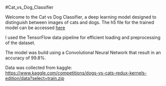 #Cat_vs_Dog_Classifier

Welcome to the Cat vs Dog Classifier, a deep learning model designed to distinguish between images of cats and dogs. The h5 file for the trained model can be accessed [here](https://drive.google.com/file/d/1-Y7Z2-ClZQDPMfCvyj0sbDi3OGSKqbxG/view?usp=sharing)

I used the TensorFlow data pipeline for efficient loading and preprocessing of the dataset. 

The model was build using a Convolutional Neural Network that result in an accuracy of 99.8%.

Data was collected from kaggle: https://www.kaggle.com/competitions/dogs-vs-cats-redux-kernels-edition/data?select=train.zip
